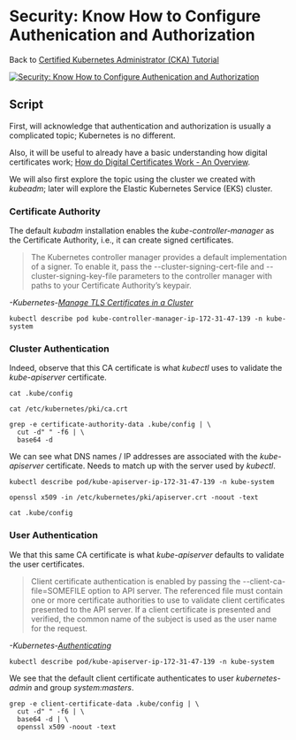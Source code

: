 # Security: Know How to Configure Authenication and Authorization

Back to [Certified Kubernetes Administrator (CKA) Tutorial](https://github.com/larkintuckerllc/k8s-cka-tutorial)

[![Security: Know How to Configure Authenication and Authorization](http://img.youtube.com/vi/XXX/0.jpg)](XXX)

## Script

First, will acknowledge that authentication and authorization is usually a complicated topic; Kubernetes is no different.

Also, it will be useful to already have a basic understanding how digital certificates work; [How do Digital Certificates Work - An Overview](https://www.jscape.com/blog/an-overview-of-how-digital-certificates-work).

We will also first explore the topic using the cluster we created with *kubeadm*; later will explore the Elastic Kubernetes Service (EKS) cluster.

### Certificate Authority

The default *kubadm* installation enables the *kube-controller-manager* as the Certificate Authority, i.e., it can create signed certificates.

> The Kubernetes controller manager provides a default implementation of a signer. To enable it, pass the --cluster-signing-cert-file and --cluster-signing-key-file parameters to the controller manager with paths to your Certificate Authority’s keypair.

*-Kubernetes-[Manage TLS Certificates in a Cluster](https://kubernetes.io/docs/tasks/tls/managing-tls-in-a-cluster/)*

```plaintext
kubectl describe pod kube-controller-manager-ip-172-31-47-139 -n kube-system
```

### Cluster Authentication

Indeed, observe that this CA certificate is what *kubectl* uses to validate the *kube-apiserver* certificate.

```plaintext
cat .kube/config

cat /etc/kubernetes/pki/ca.crt

grep -e certificate-authority-data .kube/config | \
  cut -d" " -f6 | \
  base64 -d
```

We can see what DNS names / IP addresses are associated with the *kube-apiserver* certificate. Needs to match up with the server used by *kubectl*.

```plaintext
kubectl describe pod/kube-apiserver-ip-172-31-47-139 -n kube-system

openssl x509 -in /etc/kubernetes/pki/apiserver.crt -noout -text

cat .kube/config
```

### User Authentication

We that this same CA certificate is what *kube-apiserver* defaults to validate the user certificates.

> Client certificate authentication is enabled by passing the --client-ca-file=SOMEFILE option to API server. The referenced file must contain one or more certificate authorities to use to validate client certificates presented to the API server. If a client certificate is presented and verified, the common name of the subject is used as the user name for the request.

*-Kubernetes-[Authenticating](https://kubernetes.io/docs/reference/access-authn-authz/authentication/)*

```plaintext
kubectl describe pod/kube-apiserver-ip-172-31-47-139 -n kube-system
```

We see that the default client certificate authenticates to user *kubernetes-admin* and group *system:masters*.

```plaintext
grep -e client-certificate-data .kube/config | \
  cut -d" " -f6 | \
  base64 -d | \
  openssl x509 -noout -text
```
